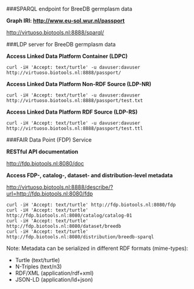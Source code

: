 ###SPARQL endpoint for BreeDB germplasm data

**Graph IRI: http://www.eu-sol.wur.nl/passport**

http://virtuoso.biotools.nl:8888/sparql/

###LDP server for BreeDB germplasm data

**Access Linked Data Platform Container (LDPC)**
```
curl -iH 'Accept: text/turtle' -u davuser:davuser http://virtuoso.biotools.nl:8888/passport/
```
**Access Linked Data Platform Non-RDF Source (LDP-NR)**
```
curl -iH 'Accept: text/turtle' -u davuser:davuser http://virtuoso.biotools.nl:8888/passport/test.txt
```
**Access Linked Data Platform RDF Source (LDP-RS)**
```
curl -iH 'Accept: text/turtle' -u davuser:davuser http://virtuoso.biotools.nl:8888/passport/test.ttl
```
###FAIR Data Point (FDP) Service


**RESTful API documentation**

http://fdp.biotools.nl:8080/doc

**Access FDP-, catalog-, dataset- and distribution-level metadata**

http://virtuoso.biotools.nl:8888/describe/?url=http://fdp.biotools.nl:8080/fdp

```
curl -iH 'Accept: text/turtle' http://fdp.biotools.nl:8080/fdp
curl -iH 'Accept: text/turtle' http://fdp.biotools.nl:8080/catalog/catalog-01
curl -iH 'Accept: text/turtle' http://fdp.biotools.nl:8080/dataset/breedb
curl -iH 'Accept: text/turtle' http://fdp.biotools.nl:8080/distribution/breedb-sparql
```
Note: Metadata can be serialized in different RDF formats (mime-types):
+ Turtle (text/turtle)
+ N-Triples (text/n3)
+ RDF/XML (application/rdf+xml)
+ JSON-LD (application/ld+json)

